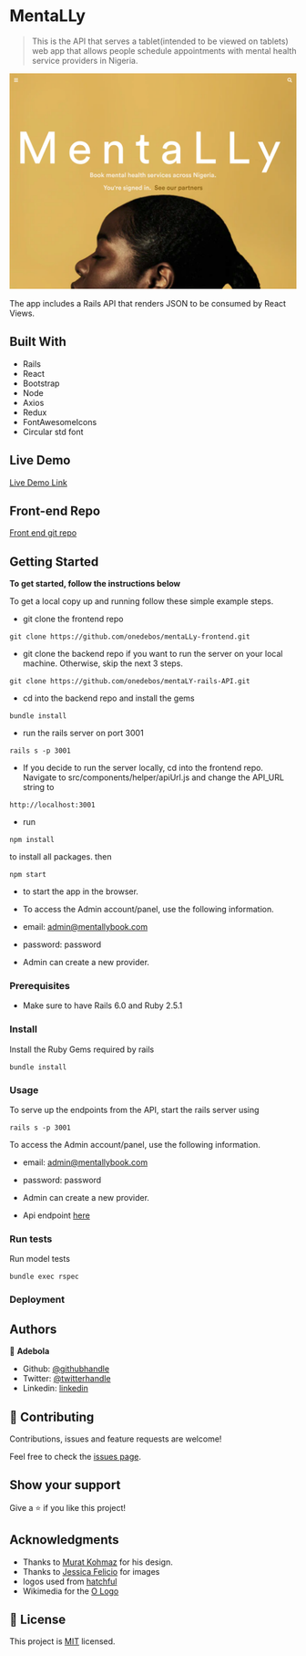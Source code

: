 # MentaLLy

> This is the API that serves a tablet(intended to be viewed on tablets) web app that allows people schedule
> appointments with mental health service providers in Nigeria.

![screenshot](./app_screenshot.png)

The app includes a Rails API that renders JSON to be consumed
by React Views.

## Built With

- Rails
- React
- Bootstrap
- Node
- Axios
- Redux
- FontAwesomeIcons
- Circular std font

## Live Demo

[Live Demo Link](https://mentallly.herokuapp.com)

## Front-end Repo

[Front end git repo](https://github.com/onedebos/mentaLLy-frontend)

## Getting Started

**To get started, follow the instructions below**

To get a local copy up and running follow these simple example steps.

- git clone the frontend repo

```
git clone https://github.com/onedebos/mentaLLy-frontend.git
```

- git clone the backend repo if you want to run the server on your local machine. Otherwise, skip the next 3 steps.

```
git clone https://github.com/onedebos/mentaLY-rails-API.git
```

- cd into the backend repo and install the gems

```
bundle install
```

- run the rails server on port 3001

```
rails s -p 3001
```

- If you decide to run the server locally, cd into the frontend repo. Navigate to src/components/helper/apiUrl.js and change the API_URL string to

```
http://localhost:3001
```

- run

```
npm install
```

to install all packages. then

```
npm start
```

- to start the app in the browser.

- To access the Admin account/panel, use the following information.

- email: admin@mentallybook.com
- password: password

- Admin can create a new provider.

### Prerequisites

- Make sure to have Rails 6.0 and Ruby 2.5.1

### Install

Install the Ruby Gems required by rails

```
bundle install
```

### Usage

To serve up the endpoints from the API, start the rails server using

```
rails s -p 3001
```

To access the Admin account/panel, use the following information.

- email: admin@mentallybook.com
- password: password

- Admin can create a new provider.

- Api endpoint [here](https://mentallly-api.com/api/v1/providers)

### Run tests

Run model tests

```
bundle exec rspec
```

### Deployment

## Authors

👤 **Adebola**

- Github: [@githubhandle](https://github.com/onedebos)
- Twitter: [@twitterhandle](https://twitter.com/debosthefirst)
- Linkedin: [linkedin](https://www.linkedin.com/in/adebola-niran/)

## 🤝 Contributing

Contributions, issues and feature requests are welcome!

Feel free to check the [issues page](issues/).

## Show your support

Give a ⭐️ if you like this project!

## Acknowledgments

- Thanks to [Murat Kohmaz](https://www.behance.net/gallery/26425031/Vespa-Responsive-Redesign) for his design.
- Thanks to [Jessica Felicio](https://unsplash.com/photos/QS9ZX5UnS14) for images
- logos used from [hatchful](https://www.bookmarks.design/media/image/hatchful.jpg)
- Wikimedia for the [O Logo](https://upload.wikimedia.org/wikipedia/commons/a/ab/Android_O_Preview_Logo.png)

## 📝 License

This project is [MIT](lic.url) licensed.
